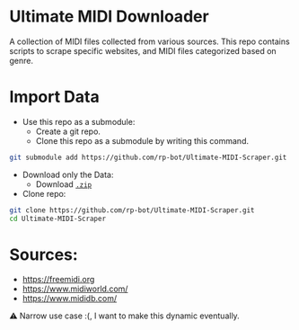 # Ultimate MIDI Downloader
A collection of MIDI files collected from various sources.
This repo contains scripts to scrape specific websites, and MIDI files categorized based on genre.

# Import Data
- Use this repo as a submodule:
  - Create a git repo. 
  - Clone this repo as a submodule by writing this command. 
```sh
git submodule add https://github.com/rp-bot/Ultimate-MIDI-Scraper.git
```
- Download only the Data:
  - Download [`.zip`](https://github.com/rp-bot/Ultimate-MIDI-Scraper/releases/download/Releases/05-24-2023_midi_files.zip)
- Clone repo:
```sh
git clone https://github.com/rp-bot/Ultimate-MIDI-Scraper.git
cd Ultimate-MIDI-Scraper
```


# Sources:
- https://freemidi.org
- https://www.midiworld.com/
- https://www.mididb.com/

⚠️ Narrow use case :(, I want to make this dynamic eventually.
